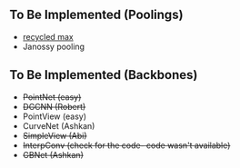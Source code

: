 
## To Be Implemented (Poolings)
* [recycled max](https://openaccess.thecvf.com/content/CVPR2022/html/Chen_Why_Discard_if_You_Can_Recycle_A_Recycling_Max_Pooling_CVPR_2022_paper.html)
* Janossy pooling
## To Be Implemented (Backbones)
* <del>PointNet (easy)</del>
* <del>DGCNN (Robert)</del>
* PointView (easy)
* CurveNet  (Ashkan)
* <del>SimpleView (Abi)</del>
* <del>InterpConv (check for the code- code wasn't available)</del>
* <del>GBNet (Ashkan)</del>
